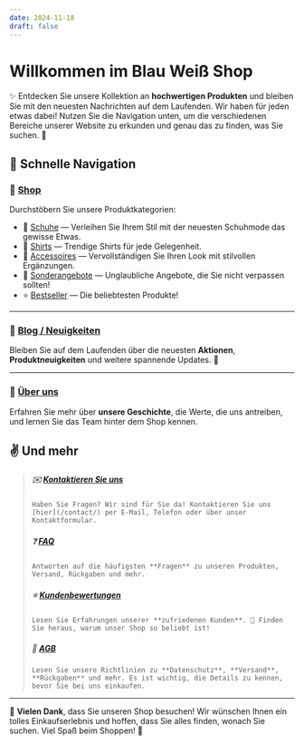 ```yaml
---
date: 2024-11-18
draft: false
---
```


# Willkommen im Blau Weiß Shop

✨ Entdecken Sie unsere Kollektion an **hochwertigen Produkten** und bleiben Sie mit den neuesten Nachrichten auf dem Laufenden. Wir haben für jeden etwas dabei! Nutzen Sie die Navigation unten, um die verschiedenen Bereiche unserer Website zu erkunden und genau das zu finden, was Sie suchen. 🎉  

## 🧭 Schnelle Navigation  

### 🛒 [Shop](/shop/)  
Durchstöbern Sie unsere Produktkategorien:  

- 👟 [Schuhe](/shop/shoes/) — Verleihen Sie Ihrem Stil mit der neuesten Schuhmode das gewisse Etwas.  
- 👕 [Shirts](/shop/shirts/) — Trendige Shirts für jede Gelegenheit.  
- 👜 [Accessoires](/shop/accessories/) — Vervollständigen Sie Ihren Look mit stilvollen Ergänzungen.  
- 🎁 [Sonderangebote](/shop/special-offers/) — Unglaubliche Angebote, die Sie nicht verpassen sollten!  
- ⭐ [Bestseller](/shop/best-sellers/) — Die beliebtesten Produkte!  

---

### 📰 [Blog / Neuigkeiten](/blog/)  
Bleiben Sie auf dem Laufenden über die neuesten **Aktionen**, **Produktneuigkeiten** und weitere spannende Updates. 📢  

---

### 📖 [Über uns](/about/)  
Erfahren Sie mehr über **unsere Geschichte**, die Werte, die uns antreiben, und lernen Sie das Team hinter dem Shop kennen.  

## ✌ Und mehr  

> ##### ✉️ [Kontaktieren Sie uns](/contact/)  
> `Haben Sie Fragen? Wir sind für Sie da! Kontaktieren Sie uns [hier](/contact/) per E-Mail, Telefon oder über unser Kontaktformular.`  
>  
> ##### ❓ [FAQ](/faq/)  
> `Antworten auf die häufigsten **Fragen** zu unseren Produkten, Versand, Rückgaben und mehr.`  
>  
> ##### ⭐ [Kundenbewertungen](/reviews/)  
> `Lesen Sie Erfahrungen unserer **zufriedenen Kunden**. 📝 Finden Sie heraus, warum unser Shop so beliebt ist!`  
>  
> ##### 📄 [AGB](/terms/)  
> `Lesen Sie unsere Richtlinien zu **Datenschutz**, **Versand**, **Rückgaben** und mehr. Es ist wichtig, die Details zu kennen, bevor Sie bei uns einkaufen.`  

---

🚀 **Vielen Dank**, dass Sie unseren Shop besuchen! Wir wünschen Ihnen ein tolles Einkaufserlebnis und hoffen, dass Sie alles finden, wonach Sie suchen. Viel Spaß beim Shoppen! 💖
